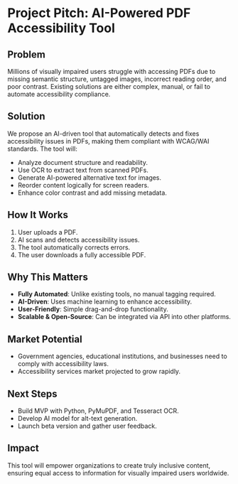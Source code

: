 # **Project Pitch: AI-Powered PDF Accessibility Tool**

## **Problem**
Millions of visually impaired users struggle with accessing PDFs due to missing semantic structure, untagged images, incorrect reading order, and poor contrast. Existing solutions are either complex, manual, or fail to automate accessibility compliance.

## **Solution**
We propose an AI-driven tool that automatically detects and fixes accessibility issues in PDFs, making them compliant with WCAG/WAI standards. The tool will:
- Analyze document structure and readability.
- Use OCR to extract text from scanned PDFs.
- Generate AI-powered alternative text for images.
- Reorder content logically for screen readers.
- Enhance color contrast and add missing metadata.

## **How It Works**
1. User uploads a PDF.
2. AI scans and detects accessibility issues.
3. The tool automatically corrects errors.
4. The user downloads a fully accessible PDF.

## **Why This Matters**
- **Fully Automated**: Unlike existing tools, no manual tagging required.
- **AI-Driven**: Uses machine learning to enhance accessibility.
- **User-Friendly**: Simple drag-and-drop functionality.
- **Scalable & Open-Source**: Can be integrated via API into other platforms.

## **Market Potential**
- Government agencies, educational institutions, and businesses need to comply with accessibility laws.
- Accessibility services market projected to grow rapidly.

## **Next Steps**
- Build MVP with Python, PyMuPDF, and Tesseract OCR.
- Develop AI model for alt-text generation.
- Launch beta version and gather user feedback.

## **Impact**
This tool will empower organizations to create truly inclusive content, ensuring equal access to information for visually impaired users worldwide.
